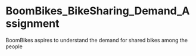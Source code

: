 # BoomBikes_BikeSharing_Demand_Assignment
BoomBikes aspires to understand the demand for shared bikes among the people
